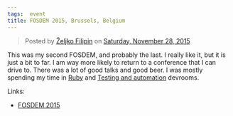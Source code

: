 ```yaml
---
tags:  event
title: FOSDEM 2015, Brussels, Belgium
---
```

<div id="fb-root"></div><script>(function(d, s, id) {  var js, fjs = d.getElementsByTagName(s)[0];  if (d.getElementById(id)) return;  js = d.createElement(s); js.id = id;  js.src = "//connect.facebook.net/en_US/sdk.js#xfbml=1&version=v2.3";  fjs.parentNode.insertBefore(js, fjs);}(document, 'script', 'facebook-jssdk'));</script><div class="fb-post" data-href="https://www.facebook.com/media/set/?set=a.10153736977842290.1073741842.735252289&amp;type=3" data-width="500"><div class="fb-xfbml-parse-ignore"><blockquote cite="https://www.facebook.com/media/set/?set=a.10153736977842290.1073741842.735252289&amp;type=3">Posted by <a href="#" role="button">Željko Filipin</a> on&nbsp;<a href="https://www.facebook.com/media/set/?set=a.10153736977842290.1073741842.735252289&amp;type=3">Saturday, November 28, 2015</a></blockquote></div></div>

This was my second FOSDEM, and probably the last. I really like it, but it is just a bit to far. I am way more likely to return to a conference that I can drive to. There was a lot of good talks and good beer. I was mostly spending my time in [Ruby](https://archive.fosdem.org/2015/schedule/track/ruby/) and [Testing and automation](https://archive.fosdem.org/2015/schedule/track/testing_and_automation/) devrooms.

Links:

- [FOSDEM 2015](https://archive.fosdem.org/2015/)
